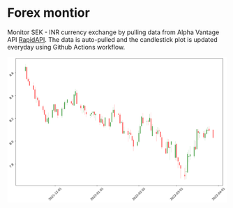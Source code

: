 # Forex montior

Monitor SEK - INR currency exchange by pulling data from Alpha Vantage API [RapidAPI](https://rapidapi.com/alphavantage/api/alpha-vantage).
The data is auto-pulled and the candlestick plot is updated everyday using Github Actions workflow.

![SEK-INR Monitor](fig/current.png)
